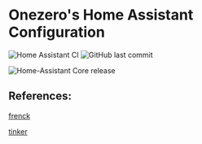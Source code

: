 # Onezero's Home Assistant Configuration

![Home Assistant CI][haci-shield]
![GitHub last commit][last-commit-shield]

![Home-Assistant Core release][home-assistant-core-shield]

## References:

[frenck](https://github.com/frenck/home-assistant-config)

[tinker](https://github.com/DubhAd/Home-AssistantConfig)


[haci-shield]: https://github.com/onezero1010101/homeassistant-config/workflows/Home%20Assistant%20CI/badge.svg
[last-commit-shield]: https://img.shields.io/github/last-commit/onezero1010101/homeassistant-config
[home-assistant-core-shield]: https://img.shields.io/github/v/release/home-assistant/core
